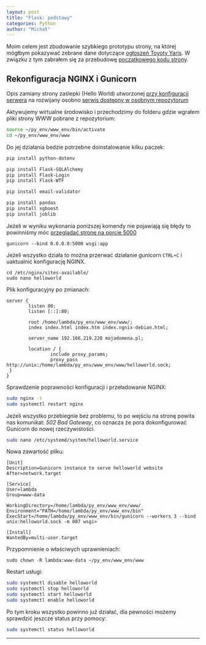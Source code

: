 ```yaml
---
layout: post
title: "Flask: podstawy"
categories: Python
author: "Michał"
---
```




Moim celem jest zbudowanie szybkiego prototypu strony, na której mógłbym pokazywać zebrane dane dotyczące [ogłoszeń Toyoty Yaris](https://mgurg.github.io/scrapy/2019/12/31/web-scrapping-otomoto.html). W związku z tym zabrałem się za przebudowę [początkowego kodu strony](https://mgurg.github.io/python/2020/01/23/python-flask-intro.html).


## Rekonfiguracja NGINX i Gunicorn
Opis zamiany strony zaślepki (Hello World) utworzonej [przy konfiguracji serwera](https://mgurg.github.io/python/2020/07/13/NGINX-Flask-SSL.html) na rozwijany osobno [serwis dostępny w osobnym repozytorum](https://github.com/mgurg/flask_www)

Aktywujemy wirtualne środowisko i przechodzimy do folderu gdzie wgrałem pliki strony WWW pobrane z repozytorium:

```bash
source ~/py_env/www_env/bin/activate
cd ~/py_env/www_env/www
```
Do jej działania bedzie potrzebne doinstalowanie kilku paczek:

```bash
pip install python-dotenv

pip install Flask-SQLAlchemy
pip install Flask-Login
pip install Flask-WTF

pip install email-validator

pip install pandas
pip install xgboost
pip install joblib
```

Jeżeli w wyniku wykonania poniższej komendy nie pojawiają się błędy to powinniśmy móc [przeglądać stronę na porcie 5000](http://192.166.219.228:5000/)

```
gunicorn --bind 0.0.0.0:5000 wsgi:app
```

Jeżeli wszystko działa to można przerwać działanie gunicorn `CTRL+C` i uaktualnić konfigurację NGINX.

```
cd /etc/nginx/sites-available/
sudo nano helloworld
```
Plik konfiguracyjny po zmianach:

```
server {
        listen 80;
        listen [::]:80;

        root /home/lambda/py_env/www_env/www/;
        index index.html index.htm index.ngnix-debian.html;

        server_name 192.166.219.228 mojadomena.pl;

        location / {
                include proxy_params;
                proxy_pass http://unix:/home/lambda/py_env/www_env/www/helloworld.sock;
 }
}

```

Sprawdzenie poprawności konfiguracji i przeładowanie NGINX:

```bash
sudo nginx -t
sudo systemctl restart nginx
```

Jeżeli wszystko przebiegnie bez problemu, to po wejściu na stronę powita nas komunikat: *502 Bad Gateway*, co oznacza że pora dokonfigurować Gunicorn do nowej rzeczywistości.

```bash
sudo nano /etc/systemd/system/helloworld.service
```
Nowa zawartość pliku:

```
[Unit]
Description=Gunicorn instance to serve helloworld website
After=network.target

[Service]
User=lambda
Group=www-data

WorkingDirectory=/home/lambda/py_env/www_env/www/ 
Environment="PATH=/home/lambda/py_env/www_env/bin"
ExecStart=/home/lambda/py_env/www_env/bin/gunicorn --workers 3 --bind unix:helloworld.sock -m 007 wsgi>

[Install]
WantedBy=multi-user.target

```

Przypomnienie o właściwych uprawnieniach:
```
sudo chown -R lambda:www-data ~/py_env/www_env/www
```

Restart usługi:

```bash
sudo systemctl disable helloworld
sudo systemctl stop helloworld
sudo systemctl start helloworld
sudo systemctl enable helloworld
```

Po tym kroku wszystko powinno już działać, dla pewności możemy sprawdzić jeszcze status przy pomocy:

```bash
sudo systemctl status helloworld
```


---



